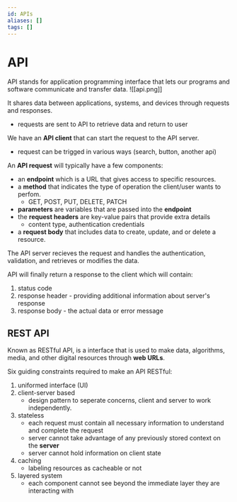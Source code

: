 ```yaml
---
id: APIs
aliases: []
tags: []
---
```


# API

API stands for application programming interface that lets our programs and software
communicate and transfer data.
![[api.png]]

It shares data between applications, systems, and devices through requests and responses.

- requests are sent to API to retrieve data and return to user

We have an **API client** that can start the request to the API server.

- request can be trigged in various ways (search, button, another api)

An **API request** will typically have a few components:

- an **endpoint** which is a URL that gives access to specific resources.
- a **method** that indicates the type of operation the client/user wants to perfom.
  - GET, POST, PUT, DELETE, PATCH
- **parameters** are variables that are passed into the **endpoint**
- the **request headers** are key-value pairs that provide extra details
  - content type, authentication credentials
- a **request body** that includes data to create, update, and or delete a resource.

The API server recieves the request and handles the authentication, validation, and retrieves
or modifies the data.

API will finally return a response to the client which will contain:

1. status code
2. response header - providing additional information about server's response
3. response body - the actual data or error message

## REST API

Known as RESTful API, is a interface that is used to make data, algorithms, media, and other
digital resources through **web URLs**.

Six guiding constraints required to make an API RESTful:

1. uniformed interface (UI)
2. client-server based
   - design pattern to seperate concerns, client and server to work independently.
3. stateless
   - each request must contain all necessary information to understand and complete the request
   - server cannot take advantage of any previously stored context on the **server**
   - server cannot hold information on client state
4. caching
   - labeling resources as cacheable or not
5. layered system
   - each component cannot see beyond the immediate layer they are interacting with
